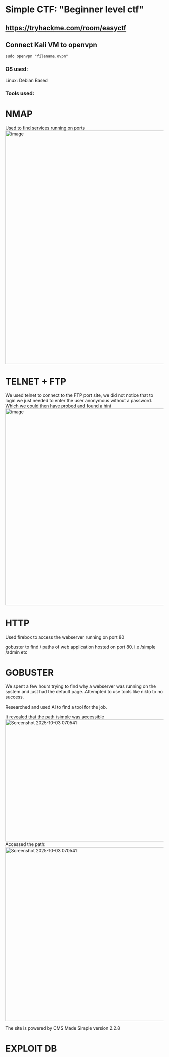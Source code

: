 # Simple CTF: "Beginner level ctf"

## https://tryhackme.com/room/easyctf

## Connect Kali VM to openvpn
```
sudo openvpn "filename.ovpn"
```

### OS used:
Linux: Debian Based
### Tools used: 
# NMAP
Used to find services running on ports
<img width="952" height="741" alt="image" src="https://github.com/user-attachments/assets/2600b531-8eb3-4dae-8818-30c77444383f" />

# TELNET + FTP
We used telnet to connect to the FTP port site, we did not notice that to login we just needed to enter the user anonymous without a password. 
Which we could then have probed and found a hint
<img width="912" height="625" alt="image" src="https://github.com/user-attachments/assets/d7ef9f38-a89e-4ec5-9a85-83e6c1732fc8" />

# HTTP

Used firebox to access the webserver running on port 80

gobuster to find / paths of web application hosted on port 80. i.e /simple /admin etc

# GOBUSTER
We spent a few hours trying to find why a webserver was running on the system and just had the default page.
Attempted to use tools like nikto to no success. 

Researched and used AI to find a tool for the job.

It revealed that the path /simple was accessible 
<img width="992" height="389" alt="Screenshot 2025-10-03 070541" src="https://github.com/user-attachments/assets/ca54e257-52b9-4570-b9dc-e3585d96f17f" />
Accessed the path:
<img width="966" height="553" alt="Screenshot 2025-10-03 070541" src="https://github.com/user-attachments/assets/3a92a49c-1950-4feb-a6a4-088ea886c860" />

The site is powered by CMS Made Simple version 2.2.8

# EXPLOIT DB

